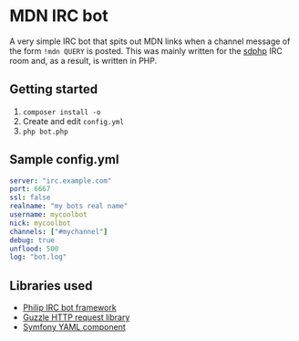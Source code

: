MDN IRC bot
===========
A very simple IRC bot that spits out MDN links when a channel message of
the form `!mdn QUERY` is posted. This was mainly written for the [sdphp][]
IRC room and, as a result, is written in PHP.

[sdphp]: http://www.sdphp.org/

Getting started
---------------
1. `composer install -o`
2. Create and edit `config.yml`
3. `php bot.php`

Sample config.yml
-----------------
```yml
server: "irc.example.com"
port: 6667
ssl: false
realname: "my bots real name"
username: mycoolbot
nick: mycoolbot
channels: ["#mychannel"]
debug: true
unflood: 500
log: "bot.log"
```

Libraries used
--------------
* [Philip IRC bot framework][philip]
* [Guzzle HTTP request library][guzzle]
* [Symfony YAML component][yaml]

[philip]: https://github.com/epochblue/philip
[guzzle]: https://github.com/guzzle/guzzle
[yaml]: https://github.com/symfony/Yaml
